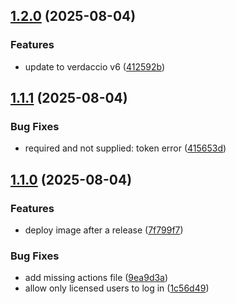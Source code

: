 ## [1.2.0](https://github.com/kuzzleio/verdaccio-kuzzle/compare/v1.1.1...v1.2.0) (2025-08-04)


### Features

* update to verdaccio v6 ([412592b](https://github.com/kuzzleio/verdaccio-kuzzle/commit/412592b4e60b90ae2de767a97064ecc7f57330ef))

## [1.1.1](https://github.com/kuzzleio/verdaccio-kuzzle/compare/v1.1.0...v1.1.1) (2025-08-04)


### Bug Fixes

* required and not supplied: token error ([415653d](https://github.com/kuzzleio/verdaccio-kuzzle/commit/415653d1a1bccb6c8848501fef4ccf9960b93e9e))

## [1.1.0](https://github.com/kuzzleio/verdaccio-kuzzle/compare/v1.0.9...v1.1.0) (2025-08-04)


### Features

* deploy image after a release ([7f799f7](https://github.com/kuzzleio/verdaccio-kuzzle/commit/7f799f733d679b7f18755882dd00698d4a90c8a9))


### Bug Fixes

* add missing actions file ([9ea9d3a](https://github.com/kuzzleio/verdaccio-kuzzle/commit/9ea9d3a699b8d1ca603479031d68e89e51aee270))
* allow only licensed users to log in ([1c56d49](https://github.com/kuzzleio/verdaccio-kuzzle/commit/1c56d497b5e2c84a7a329e51636336165ab0a75e))

